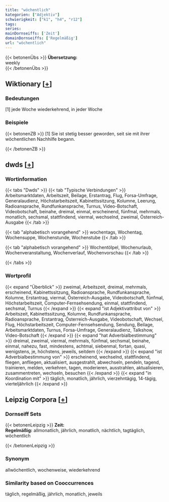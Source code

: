 ```yaml
---
title: "wöchentlich"
kategorien: ["Adjektiv"]
schwierigkeit: ["k1", "h4", "r12"]
tags:
series:
mainDornseiffs: ['Zeit']
domainDornseiffs: ['Regelmäßig']
url: "wöchentlich"
---
```


{{< betonenÜbs >}}
**Übersetzung:**  
weekly  
{{< /betonenÜbs >}}

## Wiktionary [[+](https://de.wiktionary.org/wiki/wöchentlich)]

### Bedeutungen
[1]  jede Woche wiederkehrend, in jeder Woche  

### Beispiele
{{< betonenZB >}}
[1] Sie ist stetig besser geworden, seit sie mit ihrer wöchentlichen Nachhilfe begann.  

{{< /betonenZB >}}


## dwds [[+](https://www.dwds.de/wb/wöchentlich)]

### Wortinformation
{{< tabs "Dwds" >}}
{{< tab "Typische Verbindungen" >}}
Arbeitsmarktdaten, Arbeitszeit, Beilage, Erstantrag, Flug, Forsa-Umfrage, Generalaudienz, Höchstarbeitszeit, Kabinettssitzung, Kolumne, Leerung, Radioansprache, Rundfunkansprache, Turnus, Video-Botschaft, Videobotschaft, beinahe, dreimal, einmal, erscheinend, fünfmal, mehrmals, monatlich, sechsmal, stattfindend, viermal, wechselnd, zweimal, Österreich-Ausgabe
{{< /tab >}}

{{< tab "alphabetisch vorangehend" >}}
wochentags, Wochentag, Wochensuppe, Wochenstunde, Wochenstube
{{< /tab >}}

{{< tab "alphabetisch vorangehend" >}}
Wochentölpel, Wochenurlaub, Wochenveranstaltung, Wochenverlauf, Wochenvorschau
{{< /tab >}}

{{< /tabs >}}

### Wortprofil
{{< expand "Überblick" >}} zweimal, Arbeitszeit, dreimal, mehrmals, erscheinend, Kabinettssitzung, Radioansprache, Rundfunkansprache, Kolumne, Erstantrag, viermal, Österreich-Ausgabe, Videobotschaft, fünfmal, Höchstarbeitszeit, Computer-Fernsehsendung, einmal, stattfindend, sechsmal, Turnus {{< /expand >}}
{{< expand "ist Adjektivattribut von" >}} Arbeitszeit, Kabinettssitzung, Kolumne, Rundfunkansprache, Radioansprache, Erstantrag, Österreich-Ausgabe, Videobotschaft, Wechsel, Flug, Höchstarbeitszeit, Computer-Fernsehsendung, Sendung, Beilage, Arbeitsmarktdaten, Turnus, Forsa-Umfrage, Generalaudienz, Talkshow, Video-Botschaft {{< /expand >}}
{{< expand "hat Adverbialbestimmung" >}} dreimal, zweimal, viermal, mehrmals, fünfmal, sechsmal, beinahe, einmal, nahezu, fast, mindestens, achtmal, siebenmal, fortan, quasi, wenigstens, je, höchstens, jeweils, seitdem {{< /expand >}}
{{< expand "ist Adverbialbestimmung von" >}} erscheinend, wechselnd, stattfindend, fliegen, anfliegen, aktualisiert, ausgestrahlt, abwechseln, pendeln, tagend, trainieren, melden, verkehren, tagen, moderieren, ausstrahlen, aktualisieren, zusammentreten, wechseln, besuchen {{< /expand >}}
{{< expand "in Koordination mit" >}} täglich, monatlich, jährlich, vierzehntägig, 14-tägig, vierteljährlich {{< /expand >}}

## Leipzig Corpora [[+](https://corpora.uni-leipzig.de/en/res?word=wöchentlich&corpusId=deu_newscrawl-public_2018)]

### Dornseiff Sets
{{< betonenLeipzig >}}
**Zeit:**  
**Regelmäßig:** allmonatlich, jährlich, monatlich, nächtlich, tagtäglich, wöchentlich  

{{< /betonenLeipzig >}}

### Synonym
allwöchentlich, wochenweise, wiederkehrend


### Similarity based on Cooccurrences
täglich, regelmäßig, jährlich, monatlich, jeweils

